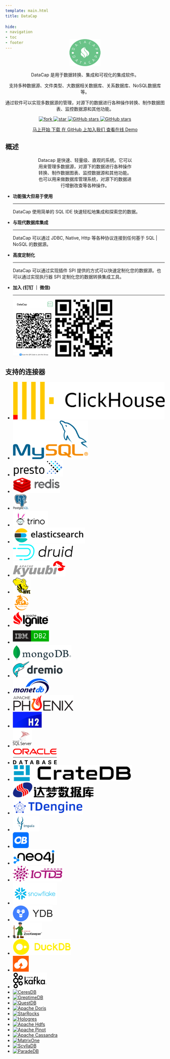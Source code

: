 ```yaml
---
template: main.html
title: DataCap

hide:
- navigation
- toc
- footer
---
```


<style xmlns="http://www.w3.org/1999/html">
.md-typeset h1 {
  text-align: center;
  color: transparent;
}
.md-typeset h2 {
  text-align: center;
  font-weight: 1000;
  font-size: 50px;
  margin-top: 60px;
  margin-bottom: 0;
}
</style>

<div style="text-align: center;">
    <img width="100" height="85" style="margin-top: -50px;" src="/assets/logo.png" />
    <p/>DataCap 是用于数据转换、集成和可视化的集成软件。
    <p/>支持多种数据源、文件类型、大数据相关数据库、关系数据库、NoSQL数据库等。
    <p/>通过软件可以实现多数据源的管理，对源下的数据进行各种操作转换、制作数据图表、监控数据源和其他功能。
    <p/>
    <a target="_blank" href="https://gitee.com/devlive-community/datacap/members">
        <img src='https://gitee.com/devlive-community/datacap/badge/fork.svg?theme=white' alt='fork'/>
    </a>
    <a target="_blank" href="https://gitee.com/devlive-community/datacap/stargazers">
        <img src='https://gitee.com/devlive-community/datacap/badge/star.svg?theme=white' alt='star'/>
    </a>
    <a target="_blank" href="https://github.com/devlive-community/datacap/fork">
        <img alt="GitHub stars" src="https://img.shields.io/github/forks/devlive-community/datacap?logo=github">
    </a>
    <a target="_blank" href="https://github.com/devlive-community/datacap/stargazers">
        <img alt="GitHub stars" src="https://img.shields.io/github/stars/devlive-community/datacap?logo=github">
    </a>
    <p/> 
    <p/>
    <a href="/reference/getStarted/install.html" title="马上开始" class="md-button">
        马上开始
    </a>
    <a href="/download.html" title="下载" class="md-button">
      下载
    </a>
    <a href="https://github.com/devlive-community/datacap" target="_blank" title="在 GitHub 上加入我们" class="md-button md-button--primary">
      在 GitHub 上加入我们
    </a>
    <a href="http://try.datacap.edurt.io/" target="_blank" title="查看在线 Demo" class="md-button md-button--primary">
      查看在线 Demo
    </a>
    <p/><p/><p/><p/>
</div>

## 概述

<div style="max-width: 60%; text-align: center;margin: 0 auto;">
<p style="text-align: center;">
Datacap 是快速、轻量级、直观的系统。它可以用来管理多数据源，对源下的数据进行各种操作转换、制作数据图表、监控数据源和其他功能。也可以用来做数据库管理系统，对源下的数据进行增删改查等各种操作。
</p>
</div>

<div style="max-width: 800px; margin: 0 auto" class="grid cards" markdown>

- __功能强大但易于使用__ 

    ---

    DataCap 使用简单的 SQL IDE 快速轻松地集成和探索您的数据。

- __与现代数据库集成__

    ---

    DataCap 可以通过 JDBC, Native, Http 等各种协议连接到任何基于 SQL | NoSQL 的数据源。

- __高度定制化__

    ---

    DataCap 可以通过实现插件 SPI 提供的方式可以快速定制化您的数据源。也可以通过实现执行器 SPI 定制化您的数据转换集成工具。

- __加入 (钉钉 ｜ 微信)__

    ---

    <img src="/assets/dingtalk.png" alt="钉钉" style="height: 180px;" /><img src="/assets/wechat.png" alt="微信" style="height: 180px;" />

</div>

## 支持的连接器

<div class="grid cards" markdown>

- <a href="https://clickhouse.com" target="_blank" class="connector-logo-index">
      <img src="/assets/plugin/clickhouse.png" alt="ClickHouse" />
  </a>
- <a href="https://www.mysql.com" target="_blank" class="connector-logo-index">
      <img src="/assets/plugin/mysql.png" alt="MySQL" />
  </a>
- <a href="https://prestodb.io/" target="_blank" class="connector-logo-index">
      <img src="/assets/plugin/presto.png" alt="Presto" height="50"/>
  </a>
- <a href="https://redis.io/" target="_blank" class="connector-logo-index">
      <img src="/assets/plugin/redis.png" alt="Redis" height="50"/>
  </a>
- <a href="https://www.postgresql.org/" target="_blank" class="connector-logo-index">
      <img src="/assets/plugin/postgresql.png" alt="PostgreSQL" height="50"/>
  </a>
- <a href="https://trino.io/" target="_blank" class="connector-logo-index">
      <img src="/assets/plugin/trino.png" alt="Trino" height="50"/>
  </a>
- <a href="https://www.elastic.co/" target="_blank" class="connector-logo-index">
      <img src="/assets/plugin/elasticsearch.png" alt="ElasticSearch" height="50" />
  </a>
- <a href="https://druid.apache.org/" target="_blank" class="connector-logo-index">
      <img src="/assets/plugin/druid.png" alt="Druid" height="50" />
  </a>
- <a href="https://kyuubi.apache.org/" target="_blank" class="connector-logo-index">
      <img src="/assets/plugin/kyuubi.png" alt="Kyuubi" height="50"/>
  </a>
- <a href="https://hive.apache.org/" target="_blank" class="connector-logo-index">
      <img src="/assets/plugin/hive.png" alt="Hive" height="50" />
  </a>
- <a href="https://kylin.apache.org" target="_blank" class="connector-logo-index">
      <img src="/assets/plugin/kylin.png" alt="Kylin" height="50" />
  </a>
- <a href="https://ignite.apache.org/" target="_blank" class="connector-logo-index">
      <img src="/assets/plugin/ignite.png" alt="Ignite" height="50" />
  </a>
- <a href="https://www.ibm.com/db2/" target="_blank" class="connector-logo-index">
      <img src="/assets/plugin/ibmdb2.png" alt="IBM DB2" height="50" />
  </a>
- <a href="https://www.mongodb.com/" target="_blank" class="connector-logo-index">
      <img src="/assets/plugin/mongodb.png" alt="MongoDB" height="50" />
  </a>
- <a href="https://www.dremio.com/" target="_blank" class="connector-logo-index">
      <img src="/assets/plugin/dremio.png" alt="Dremio" height="50" />
  </a>
- <a href="https://www.monetdb.org/" target="_blank" class="connector-logo-index">
      <img src="/assets/plugin/monetdb.png" alt="MonetDB" height="50" />
  </a>
- <a href="https://phoenix.apache.org/" target="_blank" class="connector-logo-index">
      <img src="/assets/plugin/phoenix.png" alt="Phoenix" height="50" />
  </a>
- <a href="https://www.h2database.com/html/main.html" target="_blank" class="connector-logo-index">
      <img src="/assets/plugin/h2.png" alt="H2" height="50" />
  </a>
- <a href="https://www.microsoft.com/sql-server" target="_blank" class="connector-logo-index">
      <img src="/assets/plugin/sqlserver.svg" alt="SqlServer" height="60" />
  </a>
- <a href="https://www.oracle.com/" target="_blank" class="connector-logo-index">
      <img src="/assets/plugin/oracle.png" alt="Oracle" height="50" />
  </a>
- <a href="https://crate.io/" target="_blank" class="connector-logo-index">
      <img src="/assets/plugin/cratedb.png" alt="CrateDB" height="50" />
  </a>
- <a href="https://www.dameng.com/DM8.html" target="_blank" class="connector-logo-index">
      <img src="/assets/plugin/dameng.png" alt="DaMeng" height="50" />
  </a>
- <a href="https://tdengine.com/" target="_blank" class="connector-logo-index">
      <img src="/assets/plugin/tdengine.png" alt="TDengine" height="50" />
  </a>
- <a href="https://impala.apache.org/" target="_blank" class="connector-logo-index">
      <img src="/assets/plugin/impala.png" alt="Impala" height="50" />
  </a>
- <a href="https://www.oceanbase.com/" target="_blank" class="connector-logo-index">
      <img src="/assets/plugin/oceanbase.png" alt="OceanBase" height="50" />
  </a>
- <a href="https://neo4j.com/" target="_blank" class="connector-logo-index">
      <img src="/assets/plugin/neo4j.png" alt="Neo4j" height="50" />
  </a>
- <a href="https://iotdb.apache.org/" target="_blank" class="connector-logo-index">
      <img src="/assets/plugin/iotdb.png" alt="IoTDB" height="50" />
  </a>
- <a href="https://www.snowflake.com/" target="_blank" class="connector-logo-index">
      <img src="/assets/plugin/snowflake.png" alt="Snowflake" height="70" />
  </a>
- <a href="https://ydb.tech/" target="_blank" class="connector-logo-index">
      <img src="/assets/plugin/ydb.png" alt="YDB" height="50" />
  </a>
- <a href="https://zookeeper.apache.org/" target="_blank" class="connector-logo-index">
      <img src="/assets/plugin/zookeeper.png" alt="Zookeeper" height="50" />
  </a>
- <a href="https://duckdb.org/" target="_blank" class="connector-logo-index">
      <img src="/assets/plugin/duckdb.png" alt="DuckDB" height="50" />
  </a>
- <a href="https://www.alibabacloud.com/zh/product/object-storage-service" target="_blank" class="connector-logo-index">
      <img src="/assets/plugin/alioss.png" alt="Aliyun OSS" height="50" />
  </a>
- <a href="https://kafka.apache.org" target="_blank" class="connector-logo-index">
      <img src="/assets/plugin/kafka.png" alt="Apache Kafka" height="50" />
  </a>
- <a href="https://docs.ceresdb.io/" target="_blank" class="connector-logo-index">
      <img src="/assets/plugin/ceresdb.png" alt="CeresDB" height="50" />
  </a>
- <a href="https://docs.greptime.com/" target="_blank" class="connector-logo-index">
      <img src="/assets/plugin/greptimedb.png" alt="GreptimeDB" height="70" />
  </a>
- <a href="https://questdb.io/" target="_blank" class="connector-logo-index">
      <img src="/assets/plugin/questdb.png" alt="QuestDB" height="50" />
  </a>
- <a href="https://doris.apache.org/" target="_blank" class="connector-logo-index">
      <img src="/assets/plugin/doris.png" alt="Apache Doris" height="50" />
  </a>
- <a href="https://www.starrocks.io/" target="_blank" class="connector-logo-index">
      <img src="/assets/plugin/starrocks.png" alt="StarRocks" height="50" />
  </a>
- <a href="https://www.alibabacloud.com/product/hologres" target="_blank" class="connector-logo-index">
      <img src="/assets/plugin/hologres.png" alt="Hologres" height=60" />
  </a>
- <a href="https://hadoop.apache.org/" target="_blank" class="connector-logo-index">
      <img src="/assets/plugin/hdfs.png" alt="Apache Hdfs" height=60" />
  </a>
- <a href="https://docs.pinot.apache.org/" target="_blank" class="connector-logo-index">
      <img src="/assets/plugin/pinot.png" alt="Apache Pinot" height=60" />
  </a>
- <a href="https://cassandra.apache.org/" target="_blank" class="connector-logo-index">
      <img src="/assets/plugin/cassandra.png" alt="Apache Cassandra" height=60" />
  </a>
- <a href="https://matrixorigin.cn/" target="_blank" class="connector-logo-index">
      <img src="/assets/plugin/matrixone.png" alt="MatrixOne" height=60" />
  </a>
- <a href="https://www.scylladb.com/" target="_blank" class="connector-logo-index">
      <img src="/assets/plugin/scylladb.png" alt="ScyllaDB" height=60" />
  </a>
- <a href="https://www.scylladb.com/" target="_blank" class="connector-logo-index">
      <img src="/assets/plugin/paradedb.png" alt="ParadeDB" height=60" />
  </a>

</div>
